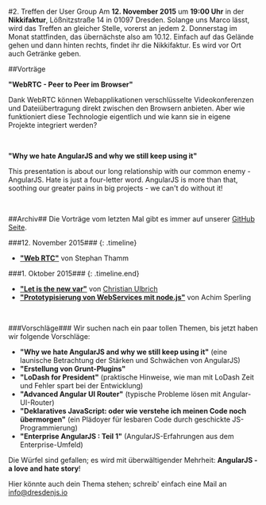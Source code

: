 #2. Treffen der User Group
Am **12. November 2015** um **19:00 Uhr** in der **Nikkifaktur**, Lößnitzstraße 14 in 01097 Dresden. Solange uns Marco lässt, wird das Treffen an gleicher Stelle, vorerst an jedem 2. Donnerstag im Monat stattfinden, das übernächste also am 10.12.
Einfach auf das Gelände gehen und dann hinten rechts, findet ihr die Nikkifaktur. Es wird vor Ort auch Getränke geben.

##Vorträge

**"WebRTC - Peer to Peer im Browser"** 

Dank WebRTC können Webapplikationen verschlüsselte Videokonferenzen und Dateiübertragung direkt zwischen den Browsern anbieten. Aber wie funktioniert diese Technologie eigentlich und wie kann sie in eigene Projekte integriert werden?

&#160;

**"Why we hate AngularJS and why we still keep using it"**

This presentation is about our long relationship with our common enemy - AngularJS. Hate is just a four-letter word. AngularJS is more than that, soothing our greater pains in big projects - we can't do without it!

&#160;

##Archiv##
Die Vorträge vom letzten Mal gibt es immer auf unserer [GitHub Seite](https://github.com/dresdenjs/).

###12. November 2015###
{: .timeline}

* **["Web RTC"](https://...)** von Stephan Thamm

###1. Oktober 2015###
{: .timeline.end}

* **["Let is the new var"](https://github.com/dresdenjs/let-is-the-new-var)** von [Christian Ulbrich](mailto:christian@dresdenjs.io)
* **["Prototypisierung von WebServices mit node.js"](https://github.com/dresdenjs/api-mock-using-nodejs)** von Achim Sperling

&#160;

###Vorschläge###
Wir suchen nach ein paar tollen Themen, bis jetzt haben wir folgende Vorschläge:

* **"Why we hate AngularJS and why we still keep using it"** (eine launische Betrachtung der Stärken und Schwächen von AngularJS)
* **"Erstellung von Grunt-Plugins"**
* **"LoDash for President"** (praktische Hinweise, wie man mit LoDash Zeit und Fehler spart bei der Entwicklung)
* **"Advanced Angular UI Router"** (typische Probleme lösen mit Angular-UI-Router)
* **"Deklaratives JavaScript: oder wie verstehe ich meinen Code noch übermorgen"** (ein Plädoyer für lesbaren Code durch geschickte JS-Programmierung)
* **"Enterprise AngularJS : Teil 1"** (AngularJS-Erfahrungen aus dem Enterprise-Umfeld)

Die Würfel sind gefallen; es wird mit überwältigender Mehrheit: **AngularJS - a love and hate story**!

Hier könnte auch dein Thema stehen; schreib' einfach eine Mail an <info@dresdenjs.io>

